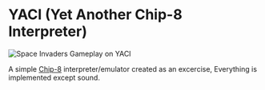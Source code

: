 # YACI (Yet Another Chip-8 Interpreter)

![Space Invaders Gameplay on YACI](gameplay.gif)

A simple [Chip-8](https://en.wikipedia.org/wiki/CHIP-8) interpreter/emulator created as an excercise, Everything is implemented except sound.
